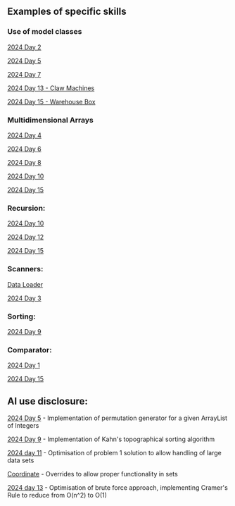 ## Examples of specific skills
### Use of model classes
[2024 Day 2](https://github.com/JackTouhey/AdventOfCodeUT/blob/main/src/main/java/com/example/adventofcode/solutions/DayEleven2024.java)

[2024 Day 5](https://github.com/JackTouhey/AdventOfCodeUT/blob/main/src/main/java/com/example/adventofcode/solutions/DayFive2024.java) 

[2024 Day 7](https://github.com/JackTouhey/AdventOfCodeUT/blob/main/src/main/java/com/example/adventofcode/solutions/DaySeven2024.java) 

[2024 Day 13 - Claw Machines](https://github.com/JackTouhey/AdventOfCodeUT/blob/main/src/main/java/com/example/adventofcode/utils/ClawMachine.java)

[2024 Day 15 - Warehouse Box](https://github.com/JackTouhey/AdventOfCodeUT/blob/main/src/main/java/com/example/adventofcode/utils/WarehouseBox.java)
### Multidimensional Arrays
[2024 Day 4](https://github.com/JackTouhey/AdventOfCodeUT/blob/main/src/main/java/com/example/adventofcode/solutions/DayFour2024.java) 

[2024 Day 6](https://github.com/JackTouhey/AdventOfCodeUT/blob/main/src/main/java/com/example/adventofcode/solutions/DaySix2024.java) 

[2024 Day 8](https://github.com/JackTouhey/AdventOfCodeUT/blob/main/src/main/java/com/example/adventofcode/solutions/DayEight2024.java) 

[2024 Day 10](https://github.com/JackTouhey/AdventOfCodeUT/blob/main/src/main/java/com/example/adventofcode/solutions/DayTen2024.java) 

[2024 Day 15](https://github.com/JackTouhey/AdventOfCodeUT/blob/main/src/main/java/com/example/adventofcode/solutions/DayFifteen2024.java) 
### Recursion:
[2024 Day 10](https://github.com/JackTouhey/AdventOfCodeUT/blob/main/src/main/java/com/example/adventofcode/solutions/DayTen2024.java)

[2024 Day 12](https://github.com/JackTouhey/AdventOfCodeUT/blob/main/src/main/java/com/example/adventofcode/solutions/DayTen2024.java)

[2024 Day 15](https://github.com/JackTouhey/AdventOfCodeUT/blob/main/src/main/java/com/example/adventofcode/solutions/DayFifteen2024.java) 
### Scanners:
[Data Loader](https://github.com/JackTouhey/AdventOfCodeUT/blob/main/src/main/java/com/example/adventofcode/utils/DataLoader.java)

[2024 Day 3](https://github.com/JackTouhey/AdventOfCodeUT/blob/main/src/main/java/com/example/adventofcode/solutions/DayThree2024.java) 
### Sorting:
[2024 Day 9](https://github.com/JackTouhey/AdventOfCodeUT/blob/main/src/main/java/com/example/adventofcode/solutions/DayNine2024.java) 
### Comparator:
[2024 Day 1](https://github.com/JackTouhey/AdventOfCodeUT/blob/main/src/main/java/com/example/adventofcode/solutions/DayOne2024.java) 

[2024 Day 15](https://github.com/JackTouhey/AdventOfCodeUT/blob/main/src/main/java/com/example/adventofcode/solutions/DayFifteen2024.java) 

## AI use disclosure:
[2024 Day 5](https://github.com/JackTouhey/AdventOfCodeUT/blob/main/src/main/java/com/example/adventofcode/solutions/DayFive2024.java) - Implementation of permutation generator for a given ArrayList of Integers

[2024 Day 9](https://github.com/JackTouhey/AdventOfCodeUT/blob/main/src/main/java/com/example/adventofcode/solutions/DayNine2024.java) - Implementation of Kahn's topographical sorting algorithm

[2024 day 11](https://github.com/JackTouhey/AdventOfCodeUT/blob/main/src/main/java/com/example/adventofcode/solutions/DayEleven2024.java) - Optimisation of problem 1 solution to allow handling of large data sets

[Coordinate](https://github.com/JackTouhey/AdventOfCodeUT/blob/main/src/main/java/com/example/adventofcode/utils/Coordinate.java) - Overrides to allow proper functionality in sets

[2024 day 13](https://github.com/JackTouhey/AdventOfCodeUT/blob/main/src/main/java/com/example/adventofcode/solutions/DayThirteen2024.java) - Optimisation of brute force approach, implementing Cramer's Rule to reduce from O(n^2) to O(1)
